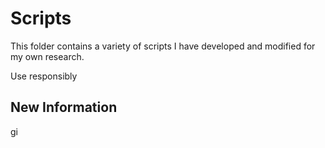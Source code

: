# Scripts

This folder contains a variety of scripts I have developed and modified for my own research.

Use responsibly

## New Information
gi